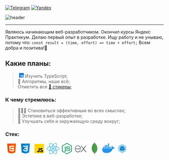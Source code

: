 [![Telegram](https://img.shields.io/badge/Telegram-blue?style=flat-square&logo=telegram)](https://t.me/Sengeer) [![Yandex](https://img.shields.io/badge/sergey.polenov%40ya.ru-FFD111?style=flat-square)](mailto:sergey.polenov@ya.ru) 

![header](https://capsule-render.vercel.app/api?type=venom&color=0:FF318C,100:8A5CF5&fontColor=30363D&text=Hello%20World&height=150&fontSize=60&desc=I%27m%20Sergey&descAlignY=75&descAlign=60)

---

Являюсь начинающим веб-разработчиком. Окончил курсы Яндекс Практикум. Делаю первый опыт в разработке. Ищу работу и не унываю, потому что: `const result = (time, effort) => time + effort;` Всем добра и позитива!💎

## Какие планы:
<!-- > [!IMPORTANT] -->
> &nbsp;<img alt="Иконка TypeScript" width="15" height="15" src="/assets/icons/icon-typescript.png" /> Изучить TypeScript;\
> 🔄 Алгоритмы, наше всё;\
> Отметить все [🎫 стикеры](https://miro.com/app/board/uXjVNHxhl30=/?share_link_id=162594989692);

### К чему стремлюсь:

> 🦸🏻‍♂ Становиться эффективным во всех смыслах;\
> 🗿 Эстетике в веб-разработке;\
> 🦾 Улучшать себя и окружающую среду вокруг;

### Стек:
<img alt="Иконка HTML" width="40" height="40" src="/assets/icons/icon-html.png" /> <img alt="Иконка CSS" width="40" height="40" src="/assets/icons/icon-css.png" /> <img alt="Иконка JS" width="40" height="40" src="/assets/icons/icon-javascript.png" /> <img alt="Иконка React" width="40" height="40" src="/assets/icons/icon-react.png" /> <img alt="Иконка Node.js" width="40" height="40" src="/assets/icons/icon-nodejs.png" /> <img alt="Иконка Express" width="40" height="40" src="/assets/icons/icon-express.png" /> <img alt="Иконка MongoDB" width="40" height="40" src="/assets/icons/icon-mongodb.png" /> <img alt="Иконка Docker" width="40" height="40" src="/assets/icons/icon-docker.png" /> <img alt="Иконка Webpack" width="40" height="40" src="/assets/icons/icon-webpack.png" />


